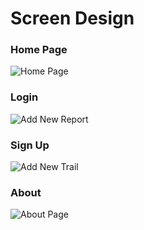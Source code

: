# Screen Design

### Home Page

![Home Page](wireframes/.png)

### Login

![Add New Report](wireframes/.png)

### Sign Up

![Add New Trail](wireframes/.png)


### About

![About Page](wireframes/.png)